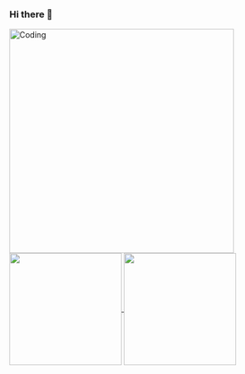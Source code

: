 ### Hi there 👋


 <img align="center" alt="Coding" width="400" src="https://www.gifcen.com/wp-content/uploads/2022/11/aesthetic-gif-11.gif">
 
<a href="https://github.com/anuraghazra/github-readme-stats">
  <img height=200 align="center" src="https://github-readme-stats.vercel.app/api?username=creasiion&show_icons=true&theme=tokyonight" />
</a>
<a href="https://github.com/anuraghazra/convoychat">
  <img height=200 align="center" src="https://github-readme-stats.vercel.app/api/top-langs?username=creasiion&layout=compact&langs_count=8&card_width=320&theme=tokyonight" />
</a>
